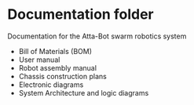 # Documentation folder

Documentation for the Atta-Bot swarm robotics system

- Bill of Materials (BOM)
- User manual
- Robot assembly manual
- Chassis construction plans
- Electronic diagrams
- System Architecture and logic diagrams
	
